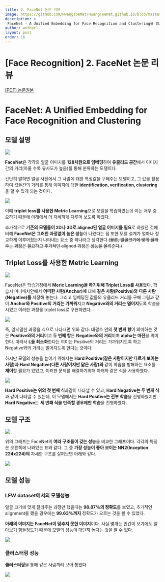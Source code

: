 ```yaml
---
title: 2. FaceNet 논문 리뷰
image: https://github.com/HwangToeMat/HwangToeMat.github.io/blob/master/Paper-Review/image/FaceNet/img0.jpg?raw=true
description: >
 FaceNet - A Unified Embedding for Face Recognition and Clustering을 읽고 논문 주요내용을 정리해본다.
author: author1
layout: post
order: 16
---
```

# [Face Recognition] 2. FaceNet 논문 리뷰

<a href="https://arxiv.org/abs/1503.03832.pdf">[PDF] 논문원본</a>

# FaceNet: A Unified Embedding for Face Recognition and Clustering

## 모델 설명

<img src="https://github.com/HwangToeMat/HwangToeMat.github.io/blob/master/Paper-Review/image/FaceNet/img6.jpg?raw=true" style="max-width:100%;margin-left: auto; margin-right: auto; display: block;">

**FaceNet**은 각각의 얼굴 이미지를 **128차원으로 임베딩**하여 **유클리드 공간**에서 이미지간의 거리(까울 수록 유사도가 높음)를 통해 분류하는 모델이다. 


간단히 말하면 얼굴 사진에서 그 사람에 대한 특징값을 구해주는 모델이고, 그 값을 활용하여 값들간의 거리를 통해 이미지에 대한 **identification, verification, clustering**을 할 수 있게 되는 것이다.

<img src="https://github.com/HwangToeMat/HwangToeMat.github.io/blob/master/Paper-Review/image/FaceNet/img7.jpg?raw=true" style="max-width:100%;margin-left: auto; margin-right: auto; display: block;">

이때 **triplet loss를 사용한 Metric Learning**으로 모델을 학습하였는데 이는 매우 중요하기 때문에 아래에서 더 자세하게 다루어 보도록 하겠다. 


추가적으로 **기존의 모델들이 2D나 3D로 aligned된 얼굴 이미지를 필요**로 하였던 것에 비해 **FaceNet은 그러한 과정없이 높은 성능**이 나왔다는 점 또한 모델 설계가 얼마나 정교하게 이루어졌는지 나타내는 요소 중 하나라고 생각한다.~~(물론, 얼굴크기에 맟게 잘라주는 과정은 필요하고 추가적인 aligned 과정은 성능을 올려준다.)~~

## Triplet Loss를 사용한 Metric Learning

<img src="https://github.com/HwangToeMat/HwangToeMat.github.io/blob/master/Paper-Review/image/FaceNet/img1.jpg?raw=true" style="max-width:100%;margin-left: auto; margin-right: auto; display: block;">

FaceNet은 학습과정에서 **Meric Learning을 하기위해 Triplet Loss를 사용**했다. 학습시 미니배치안에서 **어떠한 사람(Anchor)에** 대해 **같은 사람(Positive)와** **다른 사람(Negative)를** 지정해 놓는다. 그리고 임베딩된 값들의 유클리드 거리를 구해 그림과 같이 **Anchor와 Positive의 거리는 가까워**지고 **Negative와의 거리는 멀어지**도록 학습을 시켰고 이러한 과정을 triplet loss로 구현하였다.  

<img src="https://github.com/HwangToeMat/HwangToeMat.github.io/blob/master/Paper-Review/image/FaceNet/img2.jpg?raw=true" style="max-width:100%;margin-left: auto; margin-right: auto; display: block;">

즉, 앞서말한 과정을 식으로 나타내면 위와 같다. 대괄호 안의 **첫 번째 항**이 의미하는 것은 **Positive와의 거리**이고 **두 번째 항**은 **Negative와의 거리**이며 **alpha는 마진**을 의미한다. 따라서 **L을 최소화**한다는 의미는 Positive의 거리는 가까워지도록 하고 Negative와의 거리는 멀어지도록 한다는 것이다.


하지만 모델의 성능을 높이기 위해서는 **Hard Positive(같은 사람이지만 다르게 보이는 사람)과 Hard Negative(다른 사람이지만 닮은 사람)와** 같이 학습을 방해하는 요소를 **제어**할 필요가 있었고, 이러한 문제를 해결하기위해 아래와 같은 식을 사용하였다. 

<img src="https://github.com/HwangToeMat/HwangToeMat.github.io/blob/master/Paper-Review/image/FaceNet/img3.jpg?raw=true" style="max-width:100%;margin-left: auto; margin-right: auto; display: block;">

**Hard Positive는 위의 첫 번째 식**과같이 나타낼 수 있고, **Hard Negative는 두 번째 식**과 같이 나타낼 수 있는데, 이 모델에서는 **Hard Positive는 전부 학습**을 진행하였지만 **Hard Negative**는 **세 번째 식을 만족할 경우에만 학습**을 진행하였다.

## 모델 구조

<img src="https://github.com/HwangToeMat/HwangToeMat.github.io/blob/master/Paper-Review/image/FaceNet/img8.jpg?raw=true" style="max-width:100%;margin-left: auto; margin-right: auto; display: block;">

위의 그래프는 FaceNet의 **여러 구조들이 갖는 성능**을 비교한 그래프이다. 각각의 특징은 오른쪽에 나와있는 표와 같다. 그 중 **가장 성능이 좋아 보이는 NN2(Inception 224x224)의** 자세한 구조를 살펴보면 아래와 같다.

<img src="https://github.com/HwangToeMat/HwangToeMat.github.io/blob/master/Paper-Review/image/FaceNet/img9.jpg?raw=true" style="max-width:100%;margin-left: auto; margin-right: auto; display: block;">

## 모델 성능
### LFW dataset에서의 모델성능

얼굴 크기에 맞게 잘라주는 과정만 했을때는 **98.87%의 정확도**를 보였고, 추가적인 alignment를 했을 경우에는 **99.63%까지** 정확도가 오르는 것을 볼 수 있었다.


**아래의 이미지는 FaceNet이 맞추지 못한 이미지**이다. 사실 몇개는 인간이 보기에도 알아보기 힘들정도기 때문에 모델의 성능이 대단히 높다는 것을 알 수 있다.

<img src="https://github.com/HwangToeMat/HwangToeMat.github.io/blob/master/Paper-Review/image/FaceNet/img4.jpg?raw=true" style="max-width:100%;margin-left: auto; margin-right: auto; display: block;">

### 클러스터링 성능

**클러스터링**을 통해 같은 사람끼리 모아 놓았다.

<img src="https://github.com/HwangToeMat/HwangToeMat.github.io/blob/master/Paper-Review/image/FaceNet/img5.jpg?raw=true" style="max-width:100%;margin-left: auto; margin-right: auto; display: block;">
